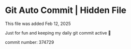 # Git Auto Commit | Hidden File

This file was added Feb 12, 2025

Just for fun and keeping my daily git commit active 🤪

commit number: 374729
